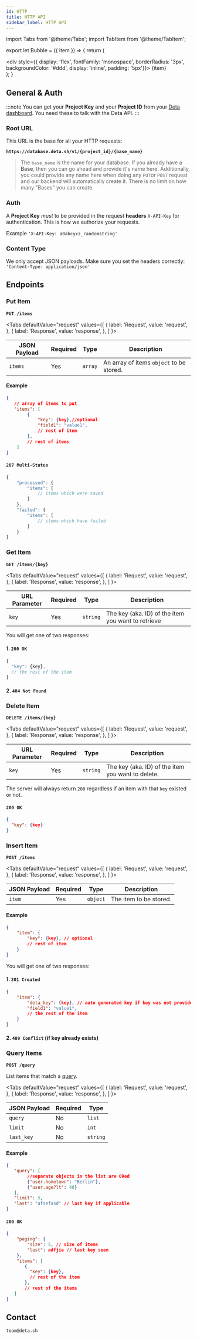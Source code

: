 ```yaml
---
id: HTTP
title: HTTP API
sidebar_label: HTTP API
---
```

import Tabs from '@theme/Tabs';
import TabItem from '@theme/TabItem';

export let Bubble = ({ item }) => {
    return (
        <div>
            <div style={{ display: 'flex', fontFamily: 'monospace', borderRadius: '3px', backgroundColor: '#ddd', display: 'inline', padding: '5px'}}>
                {item}
            </div>
            <div className="twentypx"/>
        </div>
    );
}

## General & Auth


:::note
You can get your **Project Key** and your **Project ID** from your [Deta dashboard](https://web.deta.sh). You need these to talk with the Deta API.
:::

### Root URL
This URL is the base for all your HTTP requests:

**`https://database.deta.sh/v1/{project_id}/{base_name}`**

> The `base_name` is the name for your database. If you already have a **Base**, then you can go ahead and provide it's name here. Additionally, you could provide any name here when doing any `PUT`or `POST` request and our backend will automatically create it. There is no limit on how many "Bases" you can create.

### Auth
A **Project Key** _must_ to be provided in the request **headers** `X-API-Key` for authentication. This is how we authorize your requests.

Example `'X-API-Key: a0abcyxz_randomstring'`.

### Content Type

We only accept JSON payloads. Make sure you set the headers correctly: `'Content-Type: application/json'`



## Endpoints

### Put Item

**`PUT /items`**

<Tabs
  defaultValue="request"
  values={[
    { label: 'Request', value: 'request', },
    { label: 'Response', value: 'response', },
  ]
}>
<TabItem value="request">


| JSON Payload | Required | Type    | Description                              |
|--------------|----------|---------|------------------------------------------|
| `items`      | Yes      | `array` | An array of items `object` to be stored. |

#### Example

```json
{
   // array of items to put
   "items": [
        {
            "key": {key},//optional
            "field1": "value1",
            // rest of item
        },
        // rest of items
    ]
}

```

</TabItem>
<TabItem value="response">

#### `207 Multi-Status`

```js
{
    "processed": {
        "items": [
            // items which were saved
        ]
    },
    "failed": {
        "items": [
            // items which have failed
        ]
    }
}
```
</TabItem>


</Tabs>

### Get Item

**`GET /items/{key}`**


<Tabs
  defaultValue="request"
  values={[
    { label: 'Request', value: 'request', },
    { label: 'Response', value: 'response', },
  ]
}>
<TabItem value="request">

| URL Parameter | Required | Type     | Description                                        |
|---------------|----------|----------|----------------------------------------------------|
| `key`         | Yes      | `string` | The key (aka. ID) of the item you want to retrieve |



</TabItem>
<TabItem value="response">
You will get one of two responses:

#### 1. `200 OK`

```js
{
  "key": {key},
  // the rest of the item
}
```

#### 2. `404 Not Found`

</TabItem>
</Tabs>


### Delete Item

**`DELETE /items/{key}`**



<Tabs
  defaultValue="request"
  values={[
    { label: 'Request', value: 'request', },
    { label: 'Response', value: 'response', },
  ]
}>
<TabItem value="request">

| URL Parameter | Required | Type     | Description                                       |
|---------------|----------|----------|---------------------------------------------------|
| `key`         | Yes      | `string` | The key (aka. ID) of the item you want to delete. |

</TabItem>
<TabItem value="response">

The server will always return `200` regardless if an item with that `key` existed or not.

#### `200 OK`

```json
{
  "key": {key}
}
```

</TabItem>
</Tabs>

### Insert Item

**`POST /items`**

<Tabs
  defaultValue="request"
  values={[
    { label: 'Request', value: 'request', },
    { label: 'Response', value: 'response', },
  ]
}>
<TabItem value="request">


| JSON Payload | Required | Type     | Description            |
|--------------|----------|----------|------------------------|
| `item`       | Yes      | `object` | The item to be stored. |

#### Example

```json
{
    "item": {
        "key": {key}, // optional
        // rest of item
    }
}
```


</TabItem>
<TabItem value="response">

You will get one of two responses:

#### 1. `201 Created`

```json
{
    "item": {
        "deta_key": {key}, // auto generated key if key was not provided in the request
        "field1": "value1",
        // the rest of the item
    } 
}
```

#### 2. `409 Conflict` (if key already exists)


</TabItem>
</Tabs>

### Query Items

**`POST /query`**

List items that match a [query](./lib#queries).

<Tabs
  defaultValue="request"
  values={[
    { label: 'Request', value: 'request', },
    { label: 'Response', value: 'response', },
  ]
}>
<TabItem value="request">

| JSON Payload    | Required | Type     |
|-----------------|----------|----------|
| `query`         | No       | `list`   |
| `limit`         | No       | `int`    |
| `last_key`      | No       | `string` |


#### Example

```json
{
   "query": [
        //separate objects in the list are ORed
        {"user.hometown": "Berlin"},
        {"user.age?lt": 40}
   ],
   "limit": 5,
   "last": "afsefasd" // last key if applicable
}
```


</TabItem>
<TabItem value="response">

#### `200 OK`

```json
{
    "paging": {
        "size": 5, // size of items
        "last": adfjie // last key seen
    },
    "items": [
       {
         "key": {key},
         // rest of the item
       },
       // rest of the items
   ]
}
```


</TabItem>
</Tabs>

## Contact

`team@deta.sh`